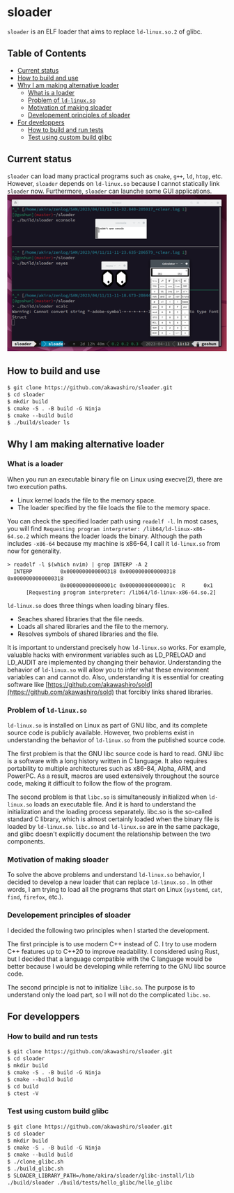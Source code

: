 # sloader <!-- omit in toc -->
`sloader` is an ELF loader that aims to replace `ld-linux.so.2` of glibc. 

## Table of Contents <!-- omit in toc -->
- [Current status](#current-status)
- [How to build and use](#how-to-build-and-use)
- [Why I am making alternative loader](#why-i-am-making-alternative-loader)
  - [What is a loader](#what-is-a-loader)
  - [Problem of `ld-linux.so`](#problem-of-ld-linuxso)
  - [Motivation of making sloader](#motivation-of-making-sloader)
  - [Developement principles of sloader](#developement-principles-of-sloader)
- [For developpers](#for-developpers)
  - [How to build and run tests](#how-to-build-and-run-tests)
  - [Test using custom build glibc](#test-using-custom-build-glibc)

## Current status
`sloader` can load many practical programs such as `cmake`, `g++`, `ld`, `htop`, etc. However, `sloader` depends on `ld-linux.so` because I cannot statically link `sloader` now. Furthermore, `sloader` can launche some GUI applications.
![GUI applications launched by sloader](./xapps-launched-by-sloader.png)

## How to build and use
```
$ git clone https://github.com/akawashiro/sloader.git
$ cd sloader
$ mkdir build
$ cmake -S . -B build -G Ninja
$ cmake --build build
$ ./build/sloader ls
```

## Why I am making alternative loader
### What is a loader
When you run an executable binary file on Linux using execve(2), there are two execution paths.
- Linux kernel loads the file to the memory space.
- The loader specified by the file loads the file to the memory space.

You can check the specified loader path using `readelf -l`. In most cases,  you will find `Requesting program interpreter: /lib64/ld-linux-x86-64.so.2` which means the loader loads the binary. Although the path includes `-x86-64` because my machine is x86-64, I call it `ld-linux.so` from now for generality.

```
> readelf -l $(which nvim) | grep INTERP -A 2
  INTERP         0x0000000000000318 0x0000000000000318 0x0000000000000318
                 0x000000000000001c 0x000000000000001c  R      0x1
      [Requesting program interpreter: /lib64/ld-linux-x86-64.so.2]
```

`ld-linux.so` does three things when loading binary files.
- Seaches shared libraries that the file needs.
- Loads all shared libraries and the file to the memory.
- Resolves symbols of shared libraries and the file.

It is important to understand precisely how `ld-linux.so` works. For example, valuable hacks with environment variables such as LD_PRELOAD and LD_AUDIT are implemented by changing their behavior. Understanding the behavior of `ld-linux.so` will allow you to infer what these environment variables can and cannot do. Also, understanding it is essential for creating software like [https://github.com/akawashiro/sold](https://github.com/akawashiro/sold) that forcibly links shared libraries.

### Problem of `ld-linux.so`
`ld-linux.so` is installed on Linux as part of GNU libc, and its complete source code is publicly available. However, two problems exist in understanding the behavior of `ld-linux.so` from the published source code.

The first problem is that the GNU libc source code is hard to read. GNU libc is a software with a long history written in C language. It also requires portability to multiple architectures such as x86-84, Alpha, ARM, and PowerPC. As a result, macros are used extensively throughout the source code, making it difficult to follow the flow of the program.

The second problem is that `libc.so` is simultaneously initialized when `ld-linux.so` loads an executable file. And it is hard to understand the initialization and the loading process separately. libc.so is the so-called standard C library, which is almost certainly loaded when the binary file is loaded by `ld-linux.so`. `libc.so` and `ld-linux.so` are in the same package, and glibc doesn't explicitly document the relationship between the two components.

### Motivation of making sloader
To solve the above problems and understand `ld-linux.so` behavior, I decided to develop a new loader that can replace `ld-linux.so` . In other words, I am trying to load all the programs that start on Linux (`systemd`, `cat`, `find`, `firefox`, etc.). 

### Developement principles of sloader
I decided the following two principles when I started the development.

The first principle is to use modern C++ instead of C. I try to use modern C++ features up to C++20 to improve readability. I considered using Rust, but I decided that a language compatible with the C language would be better because I would be developing while referring to the GNU libc source code.

The second principle is not to initialize `libc.so`. The purpose is to understand only the load part, so I will not do the complicated `libc.so`.

## For developpers
### How to build and run tests
```
$ git clone https://github.com/akawashiro/sloader.git
$ cd sloader
$ mkdir build
$ cmake -S . -B build -G Ninja
$ cmake --build build
$ cd build
$ ctest -V
```

### Test using custom build glibc
```
$ git clone https://github.com/akawashiro/sloader.git
$ cd sloader
$ mkdir build
$ cmake -S . -B build -G Ninja
$ cmake --build build
$ ./clone_glibc.sh
$ ./build_glibc.sh
$ SLOADER_LIBRARY_PATH=/home/akira/sloader/glibc-install/lib ./build/sloader ./build/tests/hello_glibc/hello_glibc
```